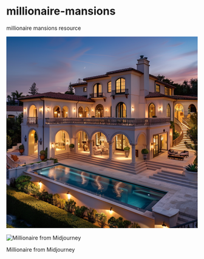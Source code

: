 # millionaire-mansions
millionaire mansions resource

![Millionaire from Midjourney](busterpunc_millionaire_mansion_1.png)

![Millionaire from Midjourney](roosevelt777_millionaire_mansion_1.png)

Millionaire from Midjourney
